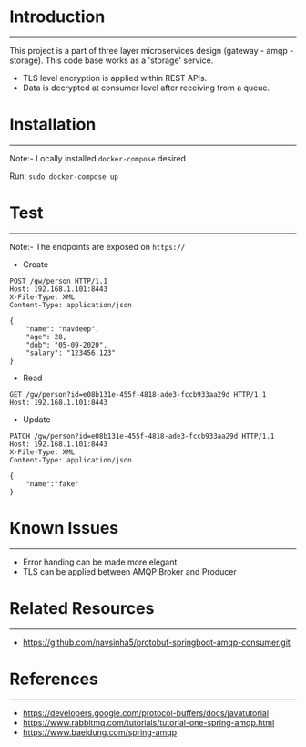 # Introduction
---
This project is a part of three layer microservices design (gateway - amqp - storage). 
This code base works as a 'storage' service.
- TLS level encryption is applied within REST APIs.
- Data is decrypted at consumer level after receiving from a queue.


# Installation 
---
Note:- Locally installed `docker-compose` desired

Run: `sudo docker-compose up`


# Test
---
Note:- The endpoints are exposed on `https://`
- Create
```
POST /gw/person HTTP/1.1
Host: 192.168.1.101:8443
X-File-Type: XML
Content-Type: application/json

{
    "name": "navdeep",
    "age": 28,
    "dob": "05-09-2020",
    "salary": "123456.123"
}
```

- Read
```
GET /gw/person?id=e08b131e-455f-4818-ade3-fccb933aa29d HTTP/1.1
Host: 192.168.1.101:8443
```

- Update
```
PATCH /gw/person?id=e08b131e-455f-4818-ade3-fccb933aa29d HTTP/1.1
Host: 192.168.1.101:8443
X-File-Type: XML
Content-Type: application/json

{
    "name":"fake"
}
```


# Known Issues
---
- Error handing can be made more elegant
- TLS can be applied between AMQP Broker and Producer


# Related Resources
---
- https://github.com/navsinha5/protobuf-springboot-amqp-consumer.git


# References
---
- https://developers.google.com/protocol-buffers/docs/javatutorial
- https://www.rabbitmq.com/tutorials/tutorial-one-spring-amqp.html
- https://www.baeldung.com/spring-amqp

